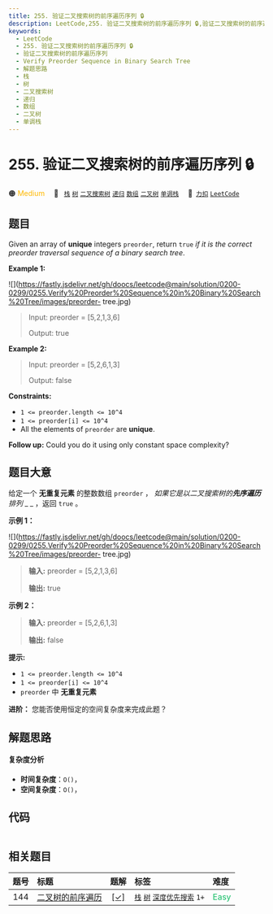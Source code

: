 ```yaml
---
title: 255. 验证二叉搜索树的前序遍历序列 🔒
description: LeetCode,255. 验证二叉搜索树的前序遍历序列 🔒,验证二叉搜索树的前序遍历序列,Verify Preorder Sequence in Binary Search Tree,解题思路,栈,树,二叉搜索树,递归,数组,二叉树,单调栈
keywords:
  - LeetCode
  - 255. 验证二叉搜索树的前序遍历序列 🔒
  - 验证二叉搜索树的前序遍历序列
  - Verify Preorder Sequence in Binary Search Tree
  - 解题思路
  - 栈
  - 树
  - 二叉搜索树
  - 递归
  - 数组
  - 二叉树
  - 单调栈
---
```


# 255. 验证二叉搜索树的前序遍历序列 🔒

🟠 <font color=#ffb800>Medium</font>&emsp; 🔖&ensp; [`栈`](/tag/stack.md) [`树`](/tag/tree.md) [`二叉搜索树`](/tag/binary-search-tree.md) [`递归`](/tag/recursion.md) [`数组`](/tag/array.md) [`二叉树`](/tag/binary-tree.md) [`单调栈`](/tag/monotonic-stack.md)&emsp; 🔗&ensp;[`力扣`](https://leetcode.cn/problems/verify-preorder-sequence-in-binary-search-tree) [`LeetCode`](https://leetcode.com/problems/verify-preorder-sequence-in-binary-search-tree)

## 题目

Given an array of **unique** integers `preorder`, return `true` _if it is the
correct preorder traversal sequence of a binary search tree_.



**Example 1:**

![](https://fastly.jsdelivr.net/gh/doocs/leetcode@main/solution/0200-0299/0255.Verify%20Preorder%20Sequence%20in%20Binary%20Search%20Tree/images/preorder-
tree.jpg)

> Input: preorder = [5,2,1,3,6]
> 
> Output: true

**Example 2:**

> Input: preorder = [5,2,6,1,3]
> 
> Output: false

**Constraints:**

  * `1 <= preorder.length <= 10^4`
  * `1 <= preorder[i] <= 10^4`
  * All the elements of `preorder` are **unique**.



**Follow up:** Could you do it using only constant space complexity?


## 题目大意

给定一个 **无重复元素**  的整数数组 `preorder` ， _如果它是以二叉搜索树的**先序遍历** 排列_ _ _ ，返回 `true` 。



**示例 1：**

![](https://fastly.jsdelivr.net/gh/doocs/leetcode@main/solution/0200-0299/0255.Verify%20Preorder%20Sequence%20in%20Binary%20Search%20Tree/images/preorder-
tree.jpg)

> 
> 
> 
> 
> 
> **输入:** preorder = [5,2,1,3,6]
> 
> **输出:** true

**示例 2：**

> 
> 
> 
> 
> 
> **输入:** preorder = [5,2,6,1,3]
> 
> **输出:** false



**提示:**

  * `1 <= preorder.length <= 10^4`
  * `1 <= preorder[i] <= 10^4`
  * `preorder` 中 **无重复元素**



**进阶：** 您能否使用恒定的空间复杂度来完成此题？


## 解题思路

#### 复杂度分析

- **时间复杂度**：`O()`，
- **空间复杂度**：`O()`，

## 代码

```javascript

```

## 相关题目

<!-- prettier-ignore -->
| 题号 | 标题 | 题解 | 标签 | 难度 |
| :------: | :------ | :------: | :------ | :------ |
| 144 | [二叉树的前序遍历](https://leetcode.com/problems/binary-tree-preorder-traversal) | [[✓]](/problem/0144.md) |  [`栈`](/tag/stack.md) [`树`](/tag/tree.md) [`深度优先搜索`](/tag/depth-first-search.md) `1+` | <font color=#15bd66>Easy</font> |